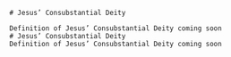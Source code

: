
    # Jesus’ Consubstantial Deity

    Definition of Jesus’ Consubstantial Deity coming soon
    # Jesus’ Consubstantial Deity
    Definition of Jesus’ Consubstantial Deity coming soon